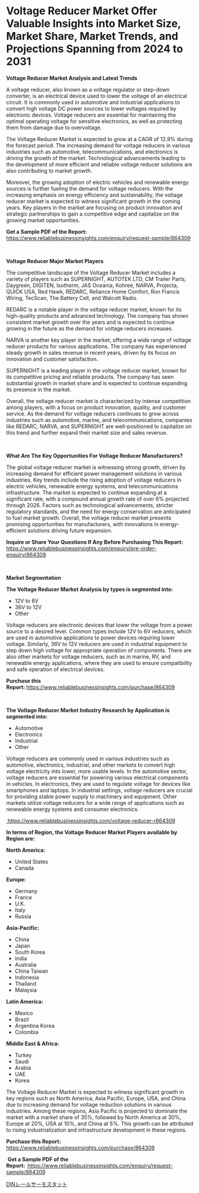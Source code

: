 <p><h1>Voltage Reducer Market Offer Valuable Insights into Market Size, Market Share, Market Trends, and Projections Spanning from 2024 to 2031</h1></p><p><strong>Voltage Reducer Market Analysis and Latest Trends</strong></p>
<p><p>A voltage reducer, also known as a voltage regulator or step-down converter, is an electrical device used to lower the voltage of an electrical circuit. It is commonly used in automotive and industrial applications to convert high voltage DC power sources to lower voltages required by electronic devices. Voltage reducers are essential for maintaining the optimal operating voltage for sensitive electronics, as well as protecting them from damage due to overvoltage.</p><p>The Voltage Reducer Market is expected to grow at a CAGR of 12.9% during the forecast period. The increasing demand for voltage reducers in various industries such as automotive, telecommunications, and electronics is driving the growth of the market. Technological advancements leading to the development of more efficient and reliable voltage reducer solutions are also contributing to market growth.</p><p>Moreover, the growing adoption of electric vehicles and renewable energy sources is further fueling the demand for voltage reducers. With the increasing emphasis on energy efficiency and sustainability, the voltage reducer market is expected to witness significant growth in the coming years. Key players in the market are focusing on product innovation and strategic partnerships to gain a competitive edge and capitalize on the growing market opportunities.</p></p>
<p><strong>Get a Sample PDF of the Report:&nbsp;</strong> <a href="https://www.reliablebusinessinsights.com/enquiry/request-sample/864309">https://www.reliablebusinessinsights.com/enquiry/request-sample/864309</a></p>
<p>&nbsp;</p>
<p><strong>Voltage Reducer Major Market Players</strong></p>
<p><p>The competitive landscape of the Voltage Reducer Market includes a variety of players such as SUPERNIGHT, AUTOTEK LTD, CM Trailer Parts, Daygreen, DIGITEN, Isotherm, JAS Oceania, Kohree, NARVA, Projecta, QUICK USA, Red Hawk, REDARC, Reliance Home Comfort, Ron Francis Wiring, TecScan, The Battery Cell, and Walcott Radio.</p><p>REDARC is a notable player in the voltage reducer market, known for its high-quality products and advanced technology. The company has shown consistent market growth over the years and is expected to continue growing in the future as the demand for voltage reducers increases.</p><p>NARVA is another key player in the market, offering a wide range of voltage reducer products for various applications. The company has experienced steady growth in sales revenue in recent years, driven by its focus on innovation and customer satisfaction.</p><p>SUPERNIGHT is a leading player in the voltage reducer market, known for its competitive pricing and reliable products. The company has seen substantial growth in market share and is expected to continue expanding its presence in the market.</p><p>Overall, the voltage reducer market is characterized by intense competition among players, with a focus on product innovation, quality, and customer service. As the demand for voltage reducers continues to grow across industries such as automotive, marine, and telecommunications, companies like REDARC, NARVA, and SUPERNIGHT are well-positioned to capitalize on this trend and further expand their market size and sales revenue.</p></p>
<p>&nbsp;</p>
<p><strong>What Are The Key Opportunities For Voltage Reducer Manufacturers?</strong></p>
<p><p>The global voltage reducer market is witnessing strong growth, driven by increasing demand for efficient power management solutions in various industries. Key trends include the rising adoption of voltage reducers in electric vehicles, renewable energy systems, and telecommunications infrastructure. The market is expected to continue expanding at a significant rate, with a compound annual growth rate of over 6% projected through 2026. Factors such as technological advancements, stricter regulatory standards, and the need for energy conservation are anticipated to fuel market growth. Overall, the voltage reducer market presents promising opportunities for manufacturers, with innovations in energy-efficient solutions driving future expansion.</p></p>
<p><strong>Inquire or Share Your Questions If Any Before Purchasing This Report:</strong> <a href="https://www.reliablebusinessinsights.com/enquiry/pre-order-enquiry/864309">https://www.reliablebusinessinsights.com/enquiry/pre-order-enquiry/864309</a></p>
<p>&nbsp;</p>
<p><strong>Market Segmentation</strong></p>
<p><strong>The Voltage Reducer Market Analysis by types is segmented into:</strong></p>
<p><ul><li>12V to 6V</li><li>36V to 12V</li><li>Other</li></ul></p>
<p><p>Voltage reducers are electronic devices that lower the voltage from a power source to a desired level. Common types include 12V to 6V reducers, which are used in automotive applications to power devices requiring lower voltage. Similarly, 36V to 12V reducers are used in industrial equipment to step down high voltage for appropriate operation of components. There are also other markets for voltage reducers, such as in marine, RV, and renewable energy applications, where they are used to ensure compatibility and safe operation of electrical devices.</p></p>
<p><strong>Purchase this Report:&nbsp;</strong><a href="https://www.reliablebusinessinsights.com/purchase/864309">https://www.reliablebusinessinsights.com/purchase/864309</a></p>
<p>&nbsp;</p>
<p><strong>The Voltage Reducer Market Industry Research by Application is segmented into:</strong></p>
<p><ul><li>Automotive</li><li>Electronics</li><li>Industrial</li><li>Other</li></ul></p>
<p><p>Voltage reducers are commonly used in various industries such as automotive, electronics, industrial, and other markets to convert high voltage electricity into lower, more usable levels. In the automotive sector, voltage reducers are essential for powering various electrical components in vehicles. In electronics, they are used to regulate voltage for devices like smartphones and laptops. In industrial settings, voltage reducers are crucial for providing stable power supply to machinery and equipment. Other markets utilize voltage reducers for a wide range of applications such as renewable energy systems and consumer electronics.</p></p>
<p><a href="https://www.reliablebusinessinsights.com/voltage-reducer-r864309">&nbsp;https://www.reliablebusinessinsights.com/voltage-reducer-r864309</a></p>
<p><strong>In terms of Region, the Voltage Reducer Market Players available by Region are:</strong></p>
<p>
    <p> <strong> North America: </strong>
        <ul>
            <li>United States</li>
            <li>Canada</li>
        </ul>
        </p> 
    <p> <strong> Europe: </strong>
        <ul>
            <li>Germany</li>
            <li>France</li>
            <li>U.K.</li>
            <li>Italy</li>
            <li>Russia</li>
        </ul>
        </p> 
    <p> <strong> Asia-Pacific: </strong>
        <ul>
            <li>China</li>
            <li>Japan</li>
            <li>South Korea</li>
            <li>India</li>
            <li>Australia</li>
            <li>China Taiwan</li>
            <li>Indonesia</li>
            <li>Thailand</li>
            <li>Malaysia</li>
        </ul>
        </p> 
    <p> <strong> Latin America: </strong>
        <ul>
            <li>Mexico</li>
            <li>Brazil</li>
            <li>Argentina Korea</li>
            <li>Colombia</li>
        </ul>
        </p> 
    <p> <strong> Middle East & Africa: </strong>
        <ul>
            <li>Turkey</li>
            <li>Saudi</li>
            <li>Arabia</li>
            <li>UAE</li>
            <li>Korea</li>
        </ul>
    </p>
    </p>
<p><p>The Voltage Reducer Market is expected to witness significant growth in key regions such as North America, Asia Pacific, Europe, USA, and China due to increasing demand for voltage reduction solutions in various industries. Among these regions, Asia Pacific is projected to dominate the market with a market share of 35%, followed by North America at 30%, Europe at 20%, USA at 10%, and China at 5%. This growth can be attributed to rising industrialization and infrastructure development in these regions.</p></p>
<p><strong>Purchase this Report: </strong><a href="https://www.reliablebusinessinsights.com/purchase/864309">https://www.reliablebusinessinsights.com/purchase/864309</a></p>
<p>&nbsp;<strong>Get a Sample PDF of the Report:&nbsp;&nbsp;</strong><a href="https://www.reliablebusinessinsights.com/enquiry/request-sample/864309">https://www.reliablebusinessinsights.com/enquiry/request-sample/864309</a></p>
<p><strong></strong></p>
<p><p><a href="https://github.com/zjkmgcs938405/Market-Research-Report-List-2/blob/main/3219374149433.md">DINレールサーモスタット</a></p></p>